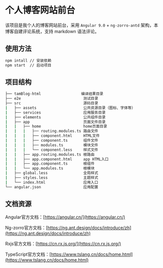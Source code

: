 # 个人博客网站前台

该项目是我个人的博客网站前台，采用 `Angular 9.0` + `ng-zorro-antd` 架构，本博客自建评论系统，支持 markdown 语法评论。

## 使用方法

```bash
npm intall // 安装依赖
npm start  // 启动项目
```

## 项目结构

```bash
├── tamBlog-html                  编译结果目录
├── e2e                            测试目录
├── src                            源码目录
|   ├── assets                     公共资源目录（图标、字体等）
|   ├── services                   应用服务目录
|   ├── elements                   公共组件目录
|   ├── app                        页面文件目录
|   |   ├── home                   home页面目录
|   |   |   ├── routing.modules.ts 路由文件
|   |   |   ├── component.html     HTML文件
|   |   |   ├── component.ts       组件文件
|   |   |   ├── modules.ts         模块文件
|   |   |   └── component.less     样式文件
|   |   ├── app.routing.modules.ts 根路由
|   |   ├── app.component.html     app HTML入口
|   |   ├── app.component.ts       根组件
|   |   └── app.modules.ts         根模块
|   ├── global.less                全局样式
|   ├── styles.less                主题样式
|   └── index.html                 应用入口
└── angular.json                   应用配置
```

## 文档资源

Angular官方文档：[https://angular.cn/](https://angular.cn/)

Ng-zorro官方文档：[https://ng.ant.design/docs/introduce/zh](https://ng.ant.design/docs/introduce/zh)

Rxjs官方文档：[https://cn.rx.js.org/](https://cn.rx.js.org/)

TypeScript官方文档：[https://www.tslang.cn/docs/home.html](https://www.tslang.cn/docs/home.html)
